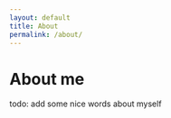 ```yaml
---
layout: default
title: About
permalink: /about/
---
```

# About me
todo: add some nice words about myself
